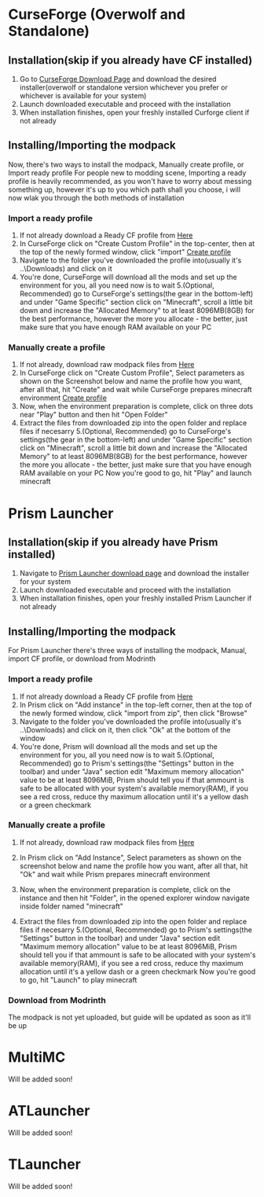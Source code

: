 # CurseForge (Overwolf and Standalone)
 ## Installation(skip if you already have CF installed)
  1. Go to [CurseForge Download Page](https://download.curseforge.com/) and download the desired installer(overwolf or standalone version whichever you prefer or whichever is available for your system)
  2. Launch downloaded executable and proceed with the installation
  3. When installation finishes, open your freshly installed Curforge client if not already
 ## Installing/Importing the modpack
  Now, there's two ways to install the modpack, Manually create profile, or Import ready profile
  For people new to modding scene, Importing a ready profile is heavily recommended, as you won't have to worry about messing something up, however it's up to you which path shall you choose, i will now wlak you through the both methods of installation
  ### Import a ready profile
   1. If not already download a Ready CF profile from [Here](https://drive.google.com/file/d/11OQbEpRqpcFkeRE3G_jwlXbwtKBrHZs3/view?usp=share_link)
   2. In CurseForge click on "Create Custom Profile" in the top-center, then at the top of the newly formed window, click "import"
   [Create profile](screenshots/CurseForge_both_click_create_new_profile.png)
   3. Navigate to the folder you've downloaded the profile into(usually it's ..\Downloads) and click on it
   4. You're done, CurseForge will download all the mods and set up the environment for you, all you need now is to wait
   5.(Optional, Recommended) go to CurseForge's settings(the gear in the bottom-left) and under "Game Specific" section click on "Minecraft", scroll a little bit down and increase the "Allocated Memory" to at least 8096MB(8GB) for the best performance, however the more you allocate - the better, just make sure that you have enough RAM available on your PC
  ### Manually create a profile
   1. If not already, download raw modpack files from [Here](https://www.dropbox.com/sh/bysbawq6t98li80/AAALsWCoH41dsXaiBdDc2efRa?dl=0)
   2. In CurseForge click on "Create Custom Profile", Select parameters as shown on the Screenshot below and name the profile how you want, after all that, hit "Create" and wait while CurseForge prepares minecraft environment
   [Create profile](screenshots/CurseForge_both_click_create_new_profile.png)
   3. Now, when the environment preparation is complete, click on three dots near "Play" button and then hit "Open Folder"
   4. Extract the files from downloaded zip into the open folder and replace files if necesarry
   5.(Optional, Recommended) go to CurseForge's settings(the gear in the bottom-left) and under "Game Specific" section click on "Minecraft", scroll a little bit down and increase the "Allocated Memory" to at least 8096MB(8GB) for the best performance, however the more you allocate - the better, just make sure that you have enough RAM available on your PC
    Now you're good to go, hit "Play" and launch minecraft

# Prism Launcher
 ## Installation(skip if you already have Prism installed)
  1. Navigate to [Prism Launcher download page](https://prismlauncher.org/download/) and download the installer for your system
  2. Launch downloaded executable and proceed with the installation
  3. When installation finishes, open your freshly installed Prism Launcher if not already
 ## Installing/Importing the modpack
  For Prism Launcher there's three ways of installing the modpack, Manual, import CF profile, or download from Modrinth
  ### Import a ready profile
   1. If not already download a Ready CF profile from [Here](https://drive.google.com/file/d/11OQbEpRqpcFkeRE3G_jwlXbwtKBrHZs3/view?usp=share_link)
   2. In Prism click on "Add instance" in the top-left corner, then at the top of the newly formed window, click "import from zip", then click "Browse"
   3. Navigate to the folder you've downloaded the profile into(usually it's ..\Downloads) and click on it, then click "Ok" at the bottom of the window
   4. You're done, Prism will download all the mods and set up the environment for you, all you need now is to wait
   5.(Optional, Recommended) go to Prism's settings(the "Settings" button in the toolbar) and under "Java" section edit "Maximum memory allocation" value to be at least 8096MiB, Prism should tell you if that ammount is safe to be allocated with your system's available memory(RAM), if you see a red cross, reduce thу maximum allocation until it's a yellow dash or a green checkmark
  ### Manually create a profile
   1. If not already, download raw modpack files from [Here](https://www.dropbox.com/sh/bysbawq6t98li80/AAALsWCoH41dsXaiBdDc2efRa?dl=0)
   2. In Prism click on "Add Instance", Select parameters as shown on the screenshot below and name the profile how you want, after all that, hit "Ok" and wait while Prism prepares minecraft environment

   3. Now, when the environment preparation is complete, click on the instance and then hit "Folder", in the opened explorer window navigate inside folder named "minecraft"
   4. Extract the files from downloaded zip into the open folder and replace files if necesarry
   5.(Optional, Recommended) go to Prism's settings(the "Settings" button in the toolbar) and under "Java" section edit "Maximum memory allocation" value to be at least 8096MiB, Prism should tell you if that ammount is safe to be allocated with your system's available memory(RAM), if you see a red cross, reduce thу maximum allocation until it's a yellow dash or a green checkmark
  Now you're good to go, hit "Launch" to play minecraft
  
 ### Download from Modrinth
  The modpack is not yet uploaded, but guide will be updated as soon as it'll be up

# MultiMC
Will be added soon!

# ATLauncher
Will be added soon!

# TLauncher
Will be added soon!
